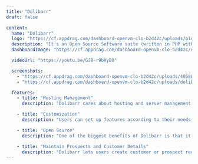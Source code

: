 ```yaml
---
title: "Dolibarr"
draft: false

content:
  name: "Dolibarr"
  logo: "https://cf.appdrag.com/dashboard-openvm-clo-b2d42c/uploads/b1dcd0fdac8d1ed246610a1c4979ecfdf729c4b5-RUJF.png"
  description: "It's an Open Source Software suite (written in PHP with optional JavaScript enhancements) designed for small, medium or large companies, foundations and freelancers."
  dashboardImage: "https://cf.appdrag.com/dashboard-openvm-clo-b2d42c/uploads/4058858e-d8ba-44d1-b716-61474e57f960-jH9R.jpg"

  videoUrl: "https://youtu.be/GJ8-r9bHyB8"

  screenshots:
    - "https://cf.appdrag.com/dashboard-openvm-clo-b2d42c/uploads/4058858e-d8ba-44d1-b716-61474e57f960-jH9R.jpg"
    - "https://cf.appdrag.com/dashboard-openvm-clo-b2d42c/uploads/dolibarr-sanjay-u83-8i1Q.jpg"

  features:
    - title: "Hosting Management"
      description: "Dolibarr cares about hosting and server management. You will get the services you need."

    - title: "Customization"
      description: "Users can set up features according to their needs and choose from options like marketing, sales, manufacturing, human resources, accounting, logistics, invoicing, stock and more."

    - title: "Open Source"
      description: "One of the biggest benefits of Dolibarr is that it has no cost of entry thanks to its open-source model. This allows thousands of end users, testers and developers to work on projects, provide feedback and help Dolibarr continually innovate."

    - title: "Maintain Prospects and Customer Details"
      description: "Dolibarr lets users create customer or prospect records by adding their personal information to the database. It also helps create alternative contacts for every prospect and displays the status and potential of the opportunity."
---
```

